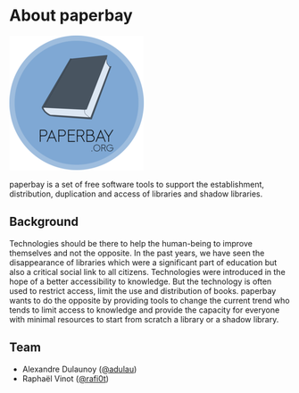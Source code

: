 # About paperbay

![logo](images/logos/paperbay-s.png)

paperbay is a set of free software tools to support the establishment, distribution, duplication and access of libraries and shadow libraries.

## Background

Technologies should be there to help the human-being to improve themselves and not the opposite. In the past years, we have seen the disappearance of libraries which were a significant part of education but also a critical social link to all citizens. Technologies were introduced in the hope of a better accessibility to knowledge. But the technology is often used to restrict access, limit the use and distribution of books. paperbay wants to do the opposite by providing tools to change the current trend who tends to limit access to knowledge and provide the capacity for everyone with minimal resources to start from scratch a library or a shadow library.

## Team

- Alexandre Dulaunoy ([@adulau](https://twitter.com/adulau))
- Raphaël Vinot ([@rafi0t](https://twitter.com/rafi0t))

